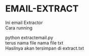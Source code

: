 <h1>EMAIL-EXTRACT</h1> 
Ini email Extractor <br>
Cara running <br>

python extractemail.py<br>
terus nama file nama file txt<br>
Hasilnya akan tersimpan di extract.txt<br>
